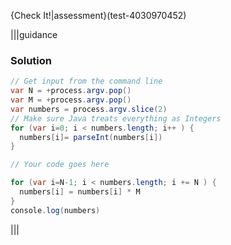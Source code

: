{Check It!|assessment}(test-4030970452)

|||guidance
### Solution
```java
// Get input from the command line
var N = +process.argv.pop()
var M = +process.argv.pop()
var numbers = process.argv.slice(2)
// Make sure Java treats everything as Integers
for (var i=0; i < numbers.length; i++ ) {
  numbers[i]= parseInt(numbers[i])
}

// Your code goes here

for (var i=N-1; i < numbers.length; i += N ) {
  numbers[i] = numbers[i] * M
}
console.log(numbers)
```
|||